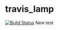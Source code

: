 # travis_lamp
[![Build Status](https://travis-ci.org/LorneWu/travis_lamp.svg?branch=master)](https://travis-ci.org/LorneWu/travis_lamp)
New test
